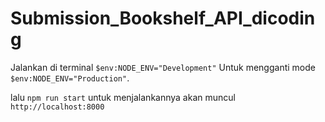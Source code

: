 # Submission_Bookshelf_API_dicoding

Jalankan di terminal ``` $env:NODE_ENV="Development" ``` Untuk mengganti mode ``` $env:NODE_ENV="Production" ```.

lalu ``` npm run start ``` untuk menjalankannya akan muncul ```http://localhost:8000```
